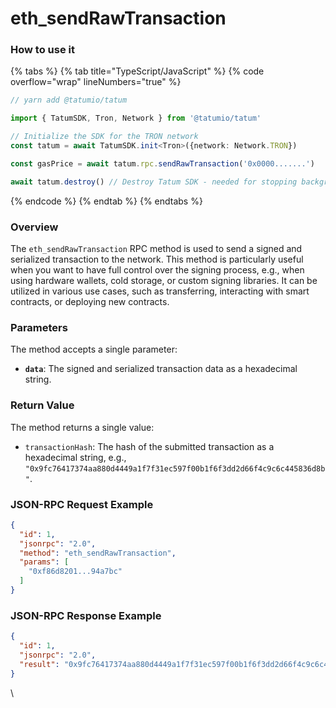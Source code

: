 # eth\_sendRawTransaction

### How to use it

{% tabs %}
{% tab title="TypeScript/JavaScript" %}
{% code overflow="wrap" lineNumbers="true" %}
```typescript
// yarn add @tatumio/tatum

import { TatumSDK, Tron, Network } from '@tatumio/tatum'

// Initialize the SDK for the TRON network
const tatum = await TatumSDK.init<Tron>({network: Network.TRON})

const gasPrice = await tatum.rpc.sendRawTransaction('0x0000.......')

await tatum.destroy() // Destroy Tatum SDK - needed for stopping background jobs
```
{% endcode %}
{% endtab %}
{% endtabs %}

### Overview

The `eth_sendRawTransaction` RPC method is used to send a signed and serialized transaction to the network. This method is particularly useful when you want to have full control over the signing process, e.g., when using hardware wallets, cold storage, or custom signing libraries. It can be utilized in various use cases, such as transferring, interacting with smart contracts, or deploying new contracts.

### Parameters

The method accepts a single parameter:

* **`data`**: The signed and serialized transaction data as a hexadecimal string.

### Return Value

The method returns a single value:

* `transactionHash`: The hash of the submitted transaction as a hexadecimal string, e.g., `"0x9fc76417374aa880d4449a1f7f31ec597f00b1f6f3dd2d66f4c9c6c445836d8b"`.

### JSON-RPC Request Example

```json
{
  "id": 1,
  "jsonrpc": "2.0",
  "method": "eth_sendRawTransaction",
  "params": [
    "0xf86d8201...94a7bc"
  ]
}
```

### JSON-RPC Response Example

```json
{
  "id": 1,
  "jsonrpc": "2.0",
  "result": "0x9fc76417374aa880d4449a1f7f31ec597f00b1f6f3dd2d66f4c9c6c445836d8b"
}
```

\
